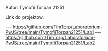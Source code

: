 Autor:
Tymofii Torpan
21251

Link do projektow:

--- https://github.com/TimTorp/Laboratorium-PwJS/tree/main/TymofiiTorpan21251/Lab1
--- https://github.com/TimTorp/Laboratorium-PwJS/tree/main/TymofiiTorpan21251/Lab2
